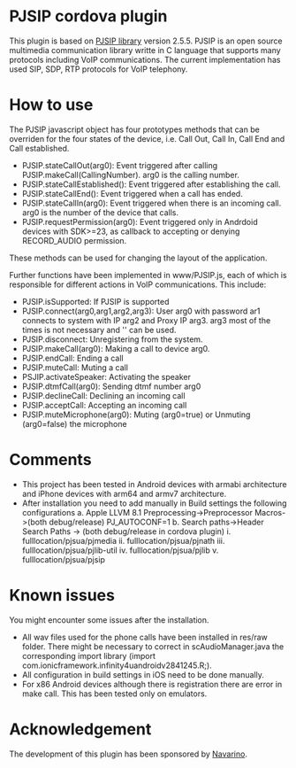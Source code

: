 # PJSIP cordova plugin
This plugin is based on [PJSIP library](http://www.pjsip.org) version 2.5.5. PJSIP is an open source multimedia communication library writte in C language that supports many protocols including VoIP communications. The current implementation has used SIP, SDP, RTP protocols for VoIP telephony.

# How to use

The PJSIP javascript object has four prototypes methods that can be overriden for the four states of the device, i.e. Call Out, Call In, Call End and Call established.

- PJSIP.stateCallOut(arg0): Event triggered after calling PJSIP.makeCall(CallingNumber). arg0 is the calling number.
- PJSIP.stateCallEstablished(): Event triggered after establishing the call.
- PJSIP.stateCallEnd(): Event triggered when a call has ended.
- PJSIP.stateCallIn(arg0): Event triggered when there is an incoming call. arg0 is the number of the device that calls.
- PJSIP.requestPermission(arg0): Event triggered only in Andrdoid devices with SDK>=23, as callback to accepting or denying RECORD_AUDIO permission.

These methods can be used for changing the layout of the application.

Further functions have been implemented in www/PJSIP.js, each of which is responsible for different actions in VoIP communications. This include:

- PJSIP.isSupported: If PJSIP is supported
- PJSIP.connect(arg0,arg1,arg2,arg3): User arg0 with password ar1 connects to system with IP arg2 and Proxy IP arg3. arg3 most of the times is not necessary and '' can be used.
- PJSIP.disconnect: Unregistering from the system. 
- PJSIP.makeCall(arg0): Making a call to device arg0.
- PJSIP.endCall: Ending a call
- PJSIP.muteCall: Muting a call
- PSJIP.activateSpeaker: Activating the speaker
- PJSIP.dtmfCall(arg0): Sending dtmf number arg0
- PJSIP.declineCall: Declining an incoming call
- PJSIP.acceptCall: Accepting an incoming call
- PJSIP.muteMicrophone(arg0): Muting (arg0=true) or Unmuting (arg0=false) the microphone

# Comments

- This project has been tested in Android devices with armabi architecture and iPhone devices with arm64 and armv7 architecture.
- After installation you need to add manually in Build settings the following configurations
a. Apple LLVM 8.1 Preprocessing->Preprocessor Macros->(both debug/release) PJ_AUTOCONF=1
b. Search paths->Header Search Paths -> (both debug/release in cordova plugin) 
  i. fulllocation/pjsua/pjmedia
  ii. fulllocation/pjsua/pjnath
  iii. fulllocation/pjsua/pjlib-util
  iv. fulllocation/pjsua/pjlib
  v. fulllocation/pjsua/pjsip

# Known issues

You might encounter some issues after the installation.

- All wav files used for the phone calls have been installed in res/raw folder. There might be necessary to correct in scAudioManager.java the corresponding import library (import com.ionicframework.infinity4uandroidv2841245.R;).
- All configuration in build settings in iOS need to be done manually.
- For x86 Android devices although there is registration there are error in make call. This has been tested only on emulators.


# Acknowledgement

The development of this plugin has been sponsored by [Navarino](http://navarino.gr).
